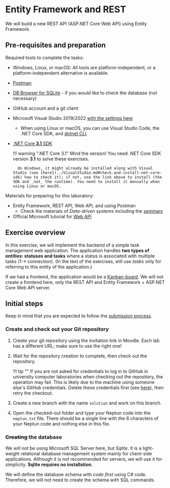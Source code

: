 ﻿# Entity Framework and REST

We will build a new REST API (ASP.NET Core Web API) using Entity Framework.

## Pre-requisites and preparation

Required tools to complete the tasks:

- Windows, Linux, or macOS: All tools are platform-independent, or a platform-independent alternative is available.
- [Postman](https://www.getpostman.com/)
- [DB Browser for SQLite](https://sqlitebrowser.org/) - if you would like to check the database (not necessary)
- GitHub account and a git client
- Microsoft Visual Studio 2019/2022 [with the settings here](../VisualStudio.md)
    - When using Linux or macOS, you can use Visual Studio Code, the .NET Core SDK, and [dotnet CLI](https://docs.microsoft.com/en-us/dotnet/core/tools/).
- [.NET Core **3.1** SDK](https://dotnet.microsoft.com/download/dotnet-core/3.1)

    !!! warning ".NET Core 3.1"
        Mind the version! You need .NET Core SDK version **3.1** to solve these exercises.

        On Windows, it might already be installed along with Visual Studio (see [here](../VisualStudio.md#check-and-install-net-core-sdk) how to check it); if not, use the link above to install (the SDK and _not_ the runtime). You need to install it manually when using Linux or macOS.

Materials for preparing for this laboratory:

- Entity Framework, REST API, Web API, and using Postman
    - Check the materials of _Data-driven systems_ including the [seminars](https://bmeviauac01.github.io/datadriven-en/)
- Official Microsoft tutorial for [Web API](https://docs.microsoft.com/en-us/aspnet/core/tutorials/first-web-api?view=aspnetcore-3.1&tabs=visual-studio)

## Exercise overview

In this exercise, we will implement the backend of a simple task management web application. The application handles **two types of entities: statuses and tasks** where a status is associated with multiple tasks (1-\* connection). (In the text of the exercises, will use _tasks_ only for referring to this entity of the application.)

If we had a frontend, the application would be a [Kanban-board](https://en.wikipedia.org/wiki/Kanban_board). We will not create a frontend here, only the REST API and Entity Framework + ASP.NET Core Web API server.

## Initial steps

Keep in mind that you are expected to follow the [submission process](../GitHub.md).

### Create and check out your Git repository

1. Create your git repository using the invitation link in Moodle. Each lab has a different URL; make sure to use the right one!

1. Wait for the repository creation to complete, then check out the repository.

    !!! tip ""
        If you are not asked for credentials to log in to GitHub in university computer laboratories when checking out the repository, the operation may fail. This is likely due to the machine using someone else's GitHub credentials. Delete these credentials first (see [here](../GitHub-credentials.md)), then retry the checkout.

1. Create a new branch with the name `solution` and work on this branch.

1. Open the checked-out folder and type your Neptun code into the `neptun.txt` file. There should be a single line with the 6 characters of your Neptun code and nothing else in this file.

### ~~Creating~~ the database

We will not be using Microsoft SQL Server here, but _Sqlite_. It is a light-weight relational database management system mainly for client-side applications. Although it is not recommended for servers, we will use it for simplicity. **Sqlite requires no installation.**

We will define the database schema with _code first_ using C# code. Therefore, we will not need to create the schema with SQL commands.
